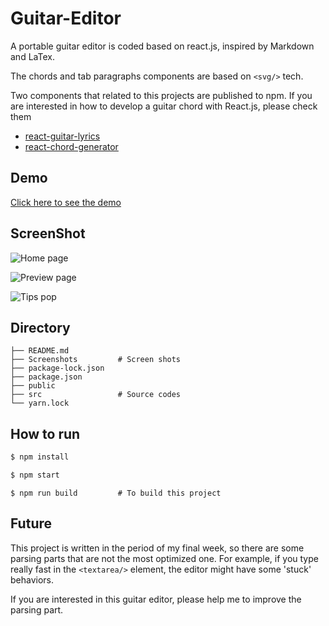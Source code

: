 # Guitar-Editor

A portable guitar editor is coded based on react.js, inspired by Markdown and LaTex.

The chords and tab paragraphs components are based on `<svg/>` tech.

Two components that related to this projects are published to npm. If you are interested in how to develop a guitar chord with React.js, please check them
* [react-guitar-lyrics](https://github.com/Haixiang6123/react-guitar-lyrics)
* [react-chord-generator](https://github.com/Haixiang6123/react-chord-generator)

## Demo

[Click here to see the demo](https://haixiang6123.github.io/guitar-tabs-editor/#/)

## ScreenShot
![Home page](./Screenshots/Home.png)

![Preview page](./Screenshots/Preview.png)

![Tips pop](./Screenshots/Tips.png)

## Directory

```tree
├── README.md
├── Screenshots         # Screen shots
├── package-lock.json
├── package.json
├── public
├── src                 # Source codes
└── yarn.lock
```

## How to run

```bash
$ npm install

$ npm start
```

```$xslt
$ npm run build         # To build this project
```

## Future

This project is written in the period of my final week, so there are some parsing parts that are not the most optimized one.
For example, if you type really fast in the `<textarea/>` element, the editor might have some 'stuck' behaviors.

If you are interested in this guitar editor, please help me to improve the parsing part.
